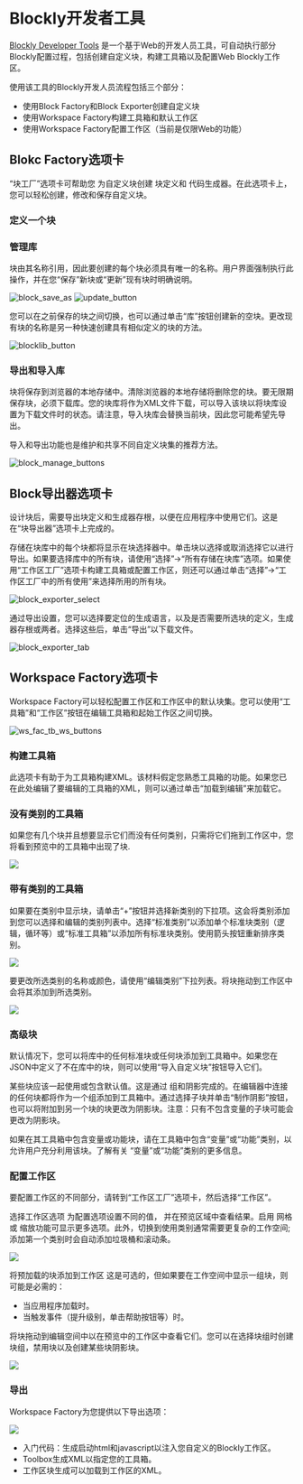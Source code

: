 # Blockly开发者工具

[Blockly Developer Tools](https://blockly-demo.appspot.com/static/demos/blockfactory/index.html) 是一个基于Web的开发人员工具，可自动执行部分Blockly配置过程，包括创建自定义块，构建工具箱以及配置Web Blockly工作区。

使用该工具的Blockly开发人员流程包括三个部分：

* 使用Block Factory和Block Exporter创建自定义块
* 使用Workspace Factory构建工具箱和默认工作区
* 使用Workspace Factory配置工作区（当前是仅限Web的功能）

## Blokc Factory选项卡

“块工厂”选项卡可帮助您 为自定义块创建 块定义和 代码生成器。在此选项卡上，您可以轻松创建，修改和保存自定义块。

### 定义一个块

### 管理库

块由其名称引用，因此要创建的每个块必须具有唯一的名称。用户界面强制执行此操作，并在您“保存”新块或“更新”现有块时明确说明。

![block_save_as](block_save_as.png)
![update_button](update_button.png)

您可以在之前保存的块之间切换，也可以通过单击“库”按钮创建新的空块。更改现有块的名称是另一种快速创建具有相似定义的块的方法。

![blocklib_button](blocklib_button.png)

### 导出和导入库

块将保存到浏览器的本地存储中。清除浏览器的本地存储将删除您的块。要无限期保存块，必须下载库。您的块库将作为XML文件下载，可以导入该块以将块库设置为下载文件时的状态。请注意，导入块库会替换当前块，因此您可能希望先导出。

导入和导出功能也是维护和共享不同自定义块集的推荐方法。

![block_manage_buttons](block_manage_buttons.png)

## Block导出器选项卡

设计块后，需要导出块定义和生成器存根，以便在应用程序中使用它们。这是在“块导出器”选项卡上完成的。

存储在块库中的每个块都将显示在块选择器中。单击块以选择或取消选择它以进行导出。如果要选择库中的所有块，请使用“选择”→“所有存储在块库”选项。如果使用“工作区工厂”选项卡构建工具箱或配置工作区，则还可以通过单击“选择”→“工作区工厂中的所有使用”来选择所用的所有块。

![block_exporter_select](block_exporter_select.png)

通过导出设置，您可以选择要定位的生成语言，以及是否需要所选块的定义，生成器存根或两者。选择这些后，单击“导出”以下载文件。

![block_exporter_tab](block_exporter_tab.png)

## Workspace Factory选项卡

Workspace Factory可以轻松配置工作区和工作区中的默认块集。您可以使用“工具箱”和“工作区”按钮在编辑工具箱和起始工作区之间切换。

![ws_fac_tb_ws_buttons](ws_fac_tb_ws_buttons.png)

### 构建工具箱

此选项卡有助于为工具箱构建XML。该材料假定您熟悉工具箱的功能。如果您已在此处编辑了要编辑的工具箱的XML，则可以通过单击“加载到编辑”来加载它。

### 没有类别的工具箱

如果您有几个块并且想要显示它们而没有任何类别，只需将它们拖到工作区中，您将看到预览中的工具箱中出现了块.

![](workspace_fac_no_cat.png)

### 带有类别的工具箱

如果要在类别中显示块，请单击“+”按钮并选择新类别的下拉项。这会将类别添加到您可以选择和编辑的类别列表中。选择“标准类别”以添加单个标准块类别（逻辑，循环等）或“标准工具箱”以添加所有标准块类别。使用箭头按钮重新排序类别。

![](category_menu.png)

要更改所选类别的名称或颜色，请使用“编辑类别”下拉列表。将块拖动到工作区中会将其添加到所选类别。

![](edit_category.png)

### 高级块
默认情况下，您可以将库中的任何标准块或任何块添加到工具箱中。如果您在JSON中定义了不在库中的块，则可以使用“导入自定义块”按钮导入它们。

某些块应该一起使用或包含默认值。这是通过 组和阴影完成的。在编辑器中连接的任何块都将作为一个组添加到工具箱中。通过选择子块并单击“制作阴影”按钮，也可以将附加到另一个块的块更改为阴影块。注意：只有不包含变量的子块可能会更改为阴影块。

如果在其工具箱中包含变量或功能块，请在工具箱中包含“变量”或“功能”类别，以允许用户充分利用该块。了解有关 “变量”或“功能”类别的更多信息。

### 配置工作区

要配置工作区的不同部分，请转到“工作区工厂”选项卡，然后选择“工作区”。

选择工作区选项
为配置选项设置不同的值， 并在预览区域中查看结果。启用 网格或 缩放功能可显示更多选项。此外，切换到使用类别通常需要更复杂的工作空间; 添加第一个类别时会自动添加垃圾桶和滚动条。

![](configure_workspace.png)

将预加载的块添加到工作区
这是可选的，但如果要在工作空间中显示一组块，则可能是必需的：

* 当应用程序加载时。
* 当触发事件（提升级别，单击帮助按钮等）时。

将块拖动到编辑空间中以在预览中的工作区中查看它们。您可以在选择块组时创建块组，禁用块以及创建某些块阴影块。

![](load_workspace_blocks.png)

### 导出
Workspace Factory为您提供以下导出选项：

![](workspace_export_opt.png)

* 入门代码：生成启动html和javascript以注入您自定义的Blockly工作区。
* Toolbox生成XML以指定您的工具箱。
* 工作区块生成可以加载到工作区的XML。